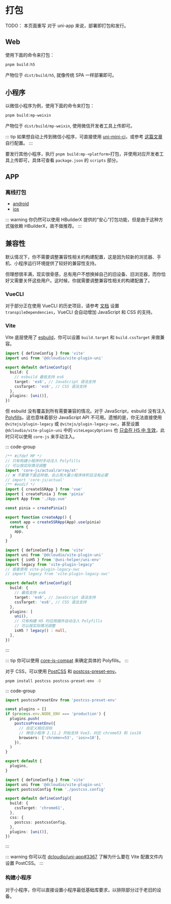 # 打包

TODO： 本页面重写
对于 uni-app 来说，部署即打包和发行。

## Web

使用下面的命令来打包：

```bash
pnpm build:h5
```

产物位于 `dist/build/h5`, 就像传统 SPA 一样部署即可。

## 小程序

以微信小程序为例，使用下面的命令来打包：

```bash
pnpm build:mp-weixin
```

产物位于 `dist/build/mp-weixin`, 使用微信开发者工具上传即可。

::: tip
如果想自动上传到微信小程序，可直接使用 [uni-mini-ci](https://www.npmjs.com/package/uni-mini-ci)，或参考 [这篇文章](https://juejin.cn/post/7272316909051346959) 自行配置。
:::

要发行其他小程序，执行 `pnpm build:mp-<platform>`打包，并使用对应开发者工具上传即可，具体可查看 `package.json` 的 `scripts` 部分。

## APP

### 离线打包

- [android](https://nativesupport.dcloud.net.cn/AppDocs/usesdk/android.html)
- [ios](https://nativesupport.dcloud.net.cn/AppDocs/usesdk/ios.html)

::: warning
你仍然可以使用 HBuilderX 提供的“安心”打包功能，但是由于这种方式强依赖 HBuilderX，故不做推荐。
:::

## 兼容性

默认情况下，你不需要调整兼容性相关的构建配置，这是因为较新的浏览器、手机、小程序运行环境提供了较好的兼容性支持。

但理想很丰满，现实很骨感，总有用户不想换掉自己的旧设备、旧浏览器，而你恰好又需要关怀这些用户。这时候，你就需要调整兼容性相关的构建配置了。

### VueCLI

对于部分正在使用 VueCLI 的历史项目，请参考 [文档](https://cli.vuejs.org/zh/config/#transpiledependencies) 设置 `transpileDependencies`，VueCLI 会自动增加 JavaScript 和 CSS 的支持。

### Vite

Vite 底层使用了 [esbuild](https://esbuild.github.io/)，你可以设置 `build.target` 和 `build.cssTarget` 来做兼容。

```ts
import { defineConfig } from 'vite'
import uni from '@dcloudio/vite-plugin-uni'

export default defineConfig({
  build: {
    // esbuild 最低支持 es6
    target: 'es6', // JavaScript 语法支持
    cssTarget: 'es6', // CSS 语法支持
  },
  plugins: [uni()],
})
```

但 esbuild 没有覆盖到所有需要兼容的情况。对于 JavaScript，esbuild 没有注入 [Polyfills](https://developer.mozilla.org/en-US/docs/Glossary/Polyfill)，这也意味着部分 JavaScript API 不可用。遗憾的是，你无法直接使用 `@vitejs/plugin-legacy` 或 `@vitejs/plugin-legacy-swc`，甚至设置 `@dcloudio/vite-plugin-uni` 中的 `viteLegacyOptions` 也 [只会在 H5 中 生效](https://github.com/dcloudio/uni-app/issues/3842)，此时只可以使用 `core-js` 来手动注入。

::: code-group

```ts [src/main.ts]
/** #ifdef MP */
// 只有构建小程序时手动注入 Polyfills
// 可以按实际情况调整
import 'core-js/actual/array/at'
// ❌ 不要像下面这样做，会占用大量小程序体积且没有必要
// import 'core-js/actual'
/** #endif */
import { createSSRApp } from 'vue'
import { createPinia } from 'pinia'
import App from './App.vue'

const pinia = createPinia()

export function createApp() {
  const app = createSSRApp(App).use(pinia)
  return {
    app,
  }
}
```

```ts [vite.config.ts]
import { defineConfig } from 'vite'
import uni from '@dcloudio/vite-plugin-uni'
import { isH5 } from '@uni-helper/uni-env'
import legacy from 'vite-plugin-legacy'
// 或者使用 vite-plugin-legacy-swc
// import legacy from 'vite-plugin-legacy-swc'

export default defineConfig({
  build: {
    // 最低支持 es6
    target: 'es6', // JavaScript 语法支持
    cssTarget: 'es6', // CSS 语法支持
  },
  plugins: [
    uni(),
    // 只有构建 H5 时应用插件自动注入 Polyfills
    // 可以按实际情况调整
    isH5 ? legacy() : null,
  ],
})
```

:::

::: tip
你可以使用 [core-js-compat](https://github.com/zloirock/core-js/blob/master/packages/core-js-compat/README.md) 来确定具体的 Polyfills。
:::

对于 CSS，可以使用 [PostCSS](https://postcss.org/) 和 [postcss-preset-env](https://github.com/csstools/postcss-plugins/tree/main/plugin-packs/postcss-preset-env)。

```bash
pnpm install postcss postcss-preset-env -D
```

::: code-group

```ts [postcss.config.ts]
import postcssPresetEnv from 'postcss-preset-env'

const plugins = []
if (process.env.NODE_ENV === 'production') {
  plugins.push(
    postcssPresetEnv({
      // 自定义相应目标
      // 微信小程序 2.11.2 开始支持 Vue3，对应 chrome53 和 ios10
      browsers: ['chrome>=53', 'ios>=10'],
    }),
  )
}

export default {
  plugins,
}
```

```ts [vite.config.ts]
import { defineConfig } from 'vite'
import uni from '@dcloudio/vite-plugin-uni'
import postcssConfig from './postcss.config'

export default defineConfig({
  build: {
    cssTarget: 'chrome61',
  },
  css: {
    postcss: postcssConfig,
  },
  plugins: [uni()],
})
```

:::

::: warning
你可以在 [dcloudio/uni-app#3367](https://github.com/dcloudio/uni-app/issues/3367) 了解为什么要在 Vite 配置文件内设置 PostCSS。
:::

### 构建小程序

对于小程序，你可以直接设置小程序最低基础库要求，以排除部分过于老旧的设备。
